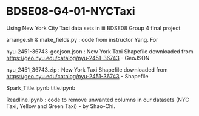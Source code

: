 # BDSE08-G4-01-NYCTaxi
Using New York City Taxi data sets in iii BDSE08 Group 4 final project

arrange.sh & make_fields.py : code from instructor Yang.  For 

nyu-2451-36743-geojson.json : New York Taxi Shapefile downloaded from https://geo.nyu.edu/catalog/nyu-2451-36743 - GeoJSON

nyu_2451_36743.zip : New York Taxi Shapefile downloaded from https://geo.nyu.edu/catalog/nyu-2451-36743 - Shapefile

Spark_Title.ipynb
title.ipynb

Readline.ipynb : code to remove unwanted columns in our datasets (NYC Taxi, Yellow and Green Taxi) - by Shao-Chi.
